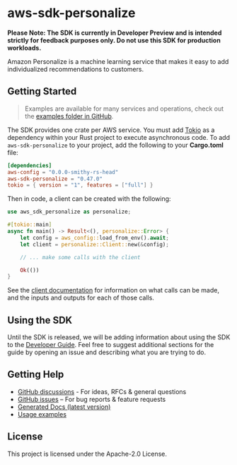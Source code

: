 # aws-sdk-personalize

**Please Note: The SDK is currently in Developer Preview and is intended strictly for
feedback purposes only. Do not use this SDK for production workloads.**

Amazon Personalize is a machine learning service that makes it easy to add individualized recommendations to customers.

## Getting Started

> Examples are available for many services and operations, check out the
> [examples folder in GitHub](https://github.com/awslabs/aws-sdk-rust/tree/main/examples).

The SDK provides one crate per AWS service. You must add [Tokio](https://crates.io/crates/tokio)
as a dependency within your Rust project to execute asynchronous code. To add `aws-sdk-personalize` to
your project, add the following to your **Cargo.toml** file:

```toml
[dependencies]
aws-config = "0.0.0-smithy-rs-head"
aws-sdk-personalize = "0.47.0"
tokio = { version = "1", features = ["full"] }
```

Then in code, a client can be created with the following:

```rust
use aws_sdk_personalize as personalize;

#[tokio::main]
async fn main() -> Result<(), personalize::Error> {
    let config = aws_config::load_from_env().await;
    let client = personalize::Client::new(&config);

    // ... make some calls with the client

    Ok(())
}
```

See the [client documentation](https://docs.rs/aws-sdk-personalize/latest/aws_sdk_personalize/client/struct.Client.html)
for information on what calls can be made, and the inputs and outputs for each of those calls.

## Using the SDK

Until the SDK is released, we will be adding information about using the SDK to the
[Developer Guide](https://docs.aws.amazon.com/sdk-for-rust/latest/dg/welcome.html). Feel free to suggest
additional sections for the guide by opening an issue and describing what you are trying to do.

## Getting Help

* [GitHub discussions](https://github.com/awslabs/aws-sdk-rust/discussions) - For ideas, RFCs & general questions
* [GitHub issues](https://github.com/awslabs/aws-sdk-rust/issues/new/choose) – For bug reports & feature requests
* [Generated Docs (latest version)](https://awslabs.github.io/aws-sdk-rust/)
* [Usage examples](https://github.com/awslabs/aws-sdk-rust/tree/main/examples)

## License

This project is licensed under the Apache-2.0 License.

